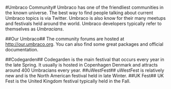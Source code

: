 #Umbraco Community#
Umbraco has one of the friendliest communities in the known universe.  The best way to find people talking about current Umbraco topics is via Twitter.  Umbraco is also know for their many meetups and festivals held around the world.  Umbraco developers typically refer to themselves as *Umbracians*.

##Our Umbraco##
The community forums are hosted at http://our.umbraco.org.  You can also find some great packages and official documentation.

##Codegarden##
Codegarden is the main festival that occurs every year in the late Spring.  It usually is hosted in Copenhagen Denmark and attracts around 400 Umbracians every year. 
##uWestFest##
uWestFest is relatively new and is the North American festival held in late Winter.
##UK Fest##
 UK Fest is the United Kingdom festival typically held in the Fall.